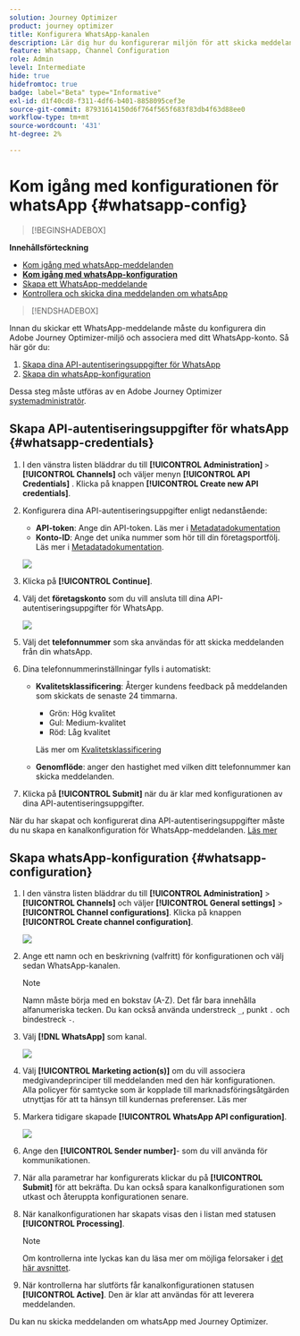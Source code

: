 ```yaml
---
solution: Journey Optimizer
product: journey optimizer
title: Konfigurera WhatsApp-kanalen
description: Lär dig hur du konfigurerar miljön för att skicka meddelanden i whatsApp med Journey Optimizer
feature: Whatsapp, Channel Configuration
role: Admin
level: Intermediate
hide: true
hidefromtoc: true
badge: label="Beta" type="Informative"
exl-id: d1f40cd8-f311-4df6-b401-8858095cef3e
source-git-commit: 87931614150d6f764f565f683f83db4f63d88ee0
workflow-type: tm+mt
source-wordcount: '431'
ht-degree: 2%

---
```


# Kom igång med konfigurationen för whatsApp {#whatsapp-config}

>[!BEGINSHADEBOX]

**Innehållsförteckning**

* [Kom igång med whatsApp-meddelanden](get-started-whatsapp.md)
* **[Kom igång med whatsApp-konfiguration](whatsapp-configuration.md)**
* [Skapa ett WhatsApp-meddelande](create-whatsapp.md)
* [Kontrollera och skicka dina meddelanden om whatsApp](send-whatsapp.md)

>[!ENDSHADEBOX]

Innan du skickar ett WhatsApp-meddelande måste du konfigurera din Adobe Journey Optimizer-miljö och associera med ditt WhatsApp-konto. Så här gör du:

1. [Skapa dina API-autentiseringsuppgifter för WhatsApp](#WhatsApp-credentials)
1. [Skapa din whatsApp-konfiguration](#WhatsApp-configuration)

Dessa steg måste utföras av en Adobe Journey Optimizer [systemadministratör](../start/path/administrator.md).

## Skapa API-autentiseringsuppgifter för whatsApp {#whatsapp-credentials}

1. I den vänstra listen bläddrar du till **[!UICONTROL Administration]** `>` **[!UICONTROL Channels]** och väljer menyn **[!UICONTROL API Credentials]** . Klicka på knappen **[!UICONTROL Create new API credentials]**.

1. Konfigurera dina API-autentiseringsuppgifter enligt nedanstående:

   * **API-token**: Ange din API-token. Läs mer i [Metadatadokumentation](https://developers.facebook.com/docs/facebook-login/guides/access-tokens/)
   * **Konto-ID**: Ange det unika nummer som hör till din företagsportfölj. Läs mer i [Metadatadokumentation](https://www.facebook.com/business/help/1181250022022158?id=180505742745347).

   ![](assets/whatsapp-api.png)

1. Klicka på **[!UICONTROL Continue]**.

1. Välj det **företagskonto** som du vill ansluta till dina API-autentiseringsuppgifter för WhatsApp.

   ![](assets/whatsapp-api-2.png)

1. Välj det **telefonnummer** som ska användas för att skicka meddelanden från din whatsApp.

1. Dina telefonnummerinställningar fylls i automatiskt:

   * **Kvalitetsklassificering**: Återger kundens feedback på meddelanden som skickats de senaste 24 timmarna.
      * Grön: Hög kvalitet
      * Gul: Medium-kvalitet
      * Röd: Låg kvalitet

     Läs mer om [Kvalitetsklassificering](https://www.facebook.com/business/help/766346674749731#)

   * **Genomflöde**: anger den hastighet med vilken ditt telefonnummer kan skicka meddelanden.

1. Klicka på **[!UICONTROL Submit]** när du är klar med konfigurationen av dina API-autentiseringsuppgifter.

När du har skapat och konfigurerat dina API-autentiseringsuppgifter måste du nu skapa en kanalkonfiguration för WhatsApp-meddelanden. [Läs mer](#whatsapp-configuration)

## Skapa whatsApp-konfiguration {#whatsapp-configuration}

1. I den vänstra listen bläddrar du till **[!UICONTROL Administration]** > **[!UICONTROL Channels]** och väljer **[!UICONTROL General settings]** > **[!UICONTROL Channel configurations]**. Klicka på knappen **[!UICONTROL Create channel configuration]**.

   ![](assets/whatsapp-config-1.png)

1. Ange ett namn och en beskrivning (valfritt) för konfigurationen och välj sedan WhatsApp-kanalen.

   >[!NOTE]
   >
   > Namn måste börja med en bokstav (A-Z). Det får bara innehålla alfanumeriska tecken. Du kan också använda understreck `_`, punkt `.` och bindestreck `-`.

1. Välj **[!DNL WhatsApp]** som kanal.

   ![](assets/whatsapp-config-2.png)

1. Välj **[!UICONTROL Marketing action(s)]** om du vill associera medgivandeprinciper till meddelanden med den här konfigurationen. Alla policyer för samtycke som är kopplade till marknadsföringsåtgärden utnyttjas för att ta hänsyn till kundernas preferenser. Läs mer

1. Markera tidigare skapade **[!UICONTROL WhatsApp API configuration]**.

   ![](assets/whatsapp-config-3.png)

1. Ange den **[!UICONTROL Sender number]**-&#x200B; som du vill använda för kommunikationen.

1. När alla parametrar har konfigurerats klickar du på **[!UICONTROL Submit]** för att bekräfta. Du kan också spara kanalkonfigurationen som utkast och återuppta konfigurationen senare.

1. När kanalkonfigurationen har skapats visas den i listan med statusen **[!UICONTROL Processing]**.

   >[!NOTE]
   >
   >Om kontrollerna inte lyckas kan du läsa mer om möjliga felorsaker i [det här avsnittet](../configuration/channel-surfaces.md).

1. När kontrollerna har slutförts får kanalkonfigurationen statusen **[!UICONTROL Active]**. Den är klar att användas för att leverera meddelanden.

Du kan nu skicka meddelanden om whatsApp med Journey Optimizer.
